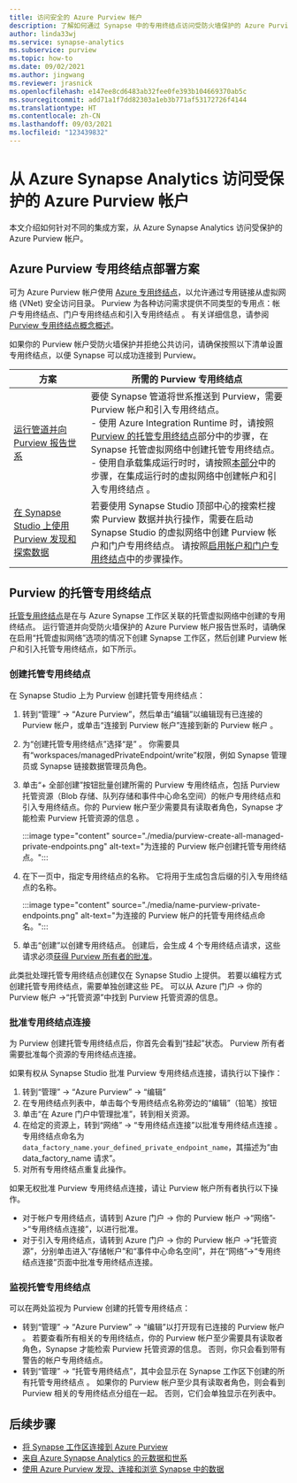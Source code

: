 ```yaml
---
title: 访问安全的 Azure Purview 帐户
description: 了解如何通过 Synapse 中的专用终结点访问受防火墙保护的 Azure Purview 帐户
author: linda33wj
ms.service: synapse-analytics
ms.subservice: purview
ms.topic: how-to
ms.date: 09/02/2021
ms.author: jingwang
ms.reviewer: jrasnick
ms.openlocfilehash: e147ee8cd6483ab32fee0fe393b104669370ab5c
ms.sourcegitcommit: add71a1f7dd82303a1eb3b771af53172726f4144
ms.translationtype: HT
ms.contentlocale: zh-CN
ms.lasthandoff: 09/03/2021
ms.locfileid: "123439832"
---
```

# <a name="access-a-secured-azure-purview-account-from-azure-synapse-analytics"></a>从 Azure Synapse Analytics 访问受保护的 Azure Purview 帐户

本文介绍如何针对不同的集成方案，从 Azure Synapse Analytics 访问受保护的 Azure Purview 帐户。

## <a name="azure-purview-private-endpoint-deployment-scenarios"></a>Azure Purview 专用终结点部署方案

可为 Azure Purview 帐户使用 [Azure 专用终结点](../../private-link/private-endpoint-overview.md)，以允许通过专用链接从虚拟网络 (VNet) 安全访问目录。 Purview 为各种访问需求提供不同类型的专用点：帐户专用终结点、门户专用终结点和引入专用终结点  。 有关详细信息，请参阅 [Purview 专用终结点概念概述](../../purview/catalog-private-link.md#conceptual-overview)。 

如果你的 Purview 帐户受防火墙保护并拒绝公共访问，请确保按照以下清单设置专用终结点，以便 Synapse 可以成功连接到 Purview。 

| 方案                                                     | 所需的 Purview 专用终结点                           |
| ------------------------------------------------------------ | ------------------------------------------------------------ |
| [运行管道并向 Purview 报告世系](../../purview/how-to-lineage-azure-synapse-analytics.md) | 要使 Synapse 管道将世系推送到 Purview，需要 Purview 帐户和引入专用终结点。 <br>- 使用 Azure Integration Runtime 时，请按照 [Purview 的托管专用终结点](#managed-private-endpoints-for-purview)部分中的步骤，在 Synapse 托管虚拟网络中创建托管专用终结点。<br>- 使用自承载集成运行时时，请按照[本部分](../../purview/catalog-private-link-end-to-end.md#option-2---enable-account-portal-and-ingestion-private-endpoint-on-existing-azure-purview-accounts)中的步骤，在集成运行时的虚拟网络中创建帐户和引入专用终结点 。 |
| [在 Synapse Studio 上使用 Purview 发现和探索数据](how-to-discover-connect-analyze-azure-purview.md) | 若要使用 Synapse Studio 顶部中心的搜索栏搜索 Purview 数据并执行操作，需要在启动 Synapse Studio 的虚拟网络中创建 Purview 帐户和门户专用终结点。 请按照[启用帐户和门户专用终结点](../../purview/catalog-private-link-account-portal.md#option-2---enable-account-and-portal-private-endpoint-on-existing-azure-purview-accounts)中的步骤操作。 |

## <a name="managed-private-endpoints-for-purview"></a>Purview 的托管专用终结点

[托管专用终结点](../security/synapse-workspace-managed-private-endpoints.md)是在与 Azure Synapse 工作区关联的托管虚拟网络中创建的专用终结点。 运行管道并向受防火墙保护的 Azure Purview 帐户报告世系时，请确保在启用“托管虚拟网络”选项的情况下创建 Synapse 工作区，然后创建 Purview 帐户和引入托管专用终结点，如下所示。

### <a name="create-managed-private-endpoints"></a>创建托管专用终结点

在 Synapse Studio 上为 Purview 创建托管专用终结点：

1. 转到“管理” -> “Azure Purview”，然后单击“编辑”以编辑现有已连接的 Purview 帐户，或单击“连接到 Purview 帐户”连接到新的 Purview 帐户   。

2. 为“创建托管专用终结点”选择“是” 。 你需要具有“workspaces/managedPrivateEndpoint/write”权限，例如 Synapse 管理员或 Synapse 链接数据管理员角色。

3. 单击“+ 全部创建”按钮批量创建所需的 Purview 专用终结点，包括 Purview 托管资源（Blob 存储、队列存储和事件中心命名空间）的帐户专用终结点和引入专用终结点。你的 Purview 帐户至少需要具有读取者角色，Synapse 才能检索 Purview 托管资源的信息 。

   :::image type="content" source="./media/purview-create-all-managed-private-endpoints.png" alt-text="为连接的 Purview 帐户创建托管专用终结点。":::

4. 在下一页中，指定专用终结点的名称。 它将用于生成包含后缀的引入专用终结点的名称。

   :::image type="content" source="./media/name-purview-private-endpoints.png" alt-text="为连接的 Purview 帐户的托管专用终结点命名。":::

5. 单击“创建”以创建专用终结点。 创建后，会生成 4 个专用终结点请求，这些请求必须[获得 Purview 所有者的批准](#approve-private-endpoint-connections)。

此类批处理托管专用终结点创建仅在 Synapse Studio 上提供。 若要以编程方式创建托管专用终结点，需要单独创建这些 PE。 可以从 Azure 门户 -> 你的 Purview 帐户 ->“托管资源”中找到 Purview 托管资源的信息。

### <a name="approve-private-endpoint-connections"></a>批准专用终结点连接

为 Purview 创建托管专用终结点后，你首先会看到“挂起”状态。 Purview 所有者需要批准每个资源的专用终结点连接。

如果有权从 Synapse Studio 批准 Purview 专用终结点连接，请执行以下操作： 

1. 转到“管理” -> “Azure Purview” -> “编辑”  
2. 在专用终结点列表中，单击每个专用终结点名称旁边的“编辑”（铅笔）按钮
3. 单击“在 Azure 门户中管理批准”，转到相关资源。
4. 在给定的资源上，转到“网络” -> “专用终结点连接”以批准专用终结点连接 。 专用终结点命名为 `data_factory_name.your_defined_private_endpoint_name`，其描述为“由 data_factory_name 请求”。
5. 对所有专用终结点重复此操作。

如果无权批准 Purview 专用终结点连接，请让 Purview 帐户所有者执行以下操作。

- 对于帐户专用终结点，请转到 Azure 门户 -> 你的 Purview 帐户 ->“网络”->“专用终结点连接”，以进行批准。
- 对于引入专用终结点，请转到 Azure 门户 -> 你的 Purview 帐户 ->“托管资源”，分别单击进入“存储帐户”和“事件中心命名空间”，并在“网络”->“专用终结点连接”页面中批准专用终结点连接。

### <a name="monitor-managed-private-endpoints"></a>监视托管专用终结点

可以在两处监视为 Purview 创建的托管专用终结点：

- 转到“管理” -> “Azure Purview” -> “编辑”以打开现有已连接的 Purview 帐户  。 若要查看所有相关的专用终结点，你的 Purview 帐户至少需要具有读取者角色，Synapse 才能检索 Purview 托管资源的信息。 否则，你只会看到带有警告的帐户专用终结点。
- 转到“管理” -> “托管专用终结点”，其中会显示在 Synapse 工作区下创建的所有托管专用终结点 。 如果你的 Purview 帐户至少具有读取者角色，则会看到 Purview 相关的专用终结点分组在一起。 否则，它们会单独显示在列表中。

## <a name="nextsteps"></a>后续步骤 

- [将 Synapse 工作区连接到 Azure Purview](quickstart-connect-azure-purview.md)
- [来自 Azure Synapse Analytics 的元数据和世系](../../purview/how-to-lineage-azure-synapse-analytics.md)
- [使用 Azure Purview 发现、连接和浏览 Synapse 中的数据](how-to-discover-connect-analyze-azure-purview.md)